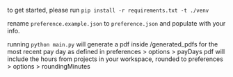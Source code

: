 to get started, please run
`pip install -r requirements.txt -t ./venv`

rename `preference.example.json` to `preference.json`
and populate with your info.

running 
`python main.py`
will generate a pdf inside /generated_pdfs for the most recent pay day as defined in preferences > options > payDays
pdf will include the hours from projects in your workspace, rounded to preferences > options > roundingMinutes